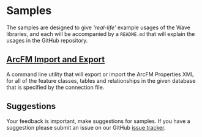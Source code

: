# Samples
The samples are designed to give *'real-life'* example usages of the Wave libraries, and each will be accompanied by a `README.md` that will explain the usages in the GitHub repository.

## [ArcFM Import and Export](https://github.com/Jumpercables/Wave/blob/master/samples/ArcFM%20Import%20and%20Export/README.md)
A command line utility that will export or import the ArcFM Properties XML for all of the feature classes, tables and relationships in the given database that is specified by the connection file.

## Suggestions
Your feedback is important, make suggestions for samples. If you have a suggestion please submit an issue on our GitHub [issue tracker](https://github.com/Jumpercables/Wave/issues).

